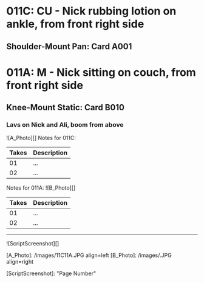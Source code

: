 # 011C: CU - Nick rubbing lotion on ankle, from front right side
## Shoulder-Mount Pan: Card A001

# 011A: M - Nick sitting on couch, from front right side
## Knee-Mount Static: Card B010

### Lavs on Nick and Ali, boom from above

![A_Photo][]
Notes for 011C: 

| Takes | Description |
|:---|:----|
| 01 | ... |
| 02 | ... |

Notes for 011A: 
![B_Photo][]

| Takes | Description |
|:---|:----|
| 01 | ... |
| 02 | ... |

----

![ScriptScreenshot][]


[A_Photo]:  /images/11C11A.JPG align=left
[B_Photo]:  /images/.JPG align=right

[ScriptScreenshot]: "Page Number"